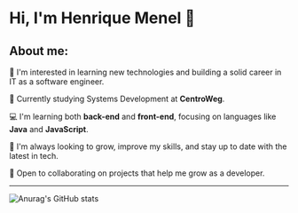 # Hi, I'm Henrique Menel 👋

## About me: 

🧠 I'm interested in learning new technologies and building a solid career in IT as a software engineer.
 
💼 Currently studying Systems Development at **CentroWeg**.

💻 I'm learning both **back-end** and **front-end**, focusing on languages like **Java** and **JavaScript**.
 
🚀 I'm always looking to grow, improve my skills, and stay up to date with the latest in tech.
 
🎯 Open to collaborating on projects that help me grow as a developer.

---

![Anurag's GitHub stats](https://github-readme-stats.vercel.app/api?username=anuraghazra&show_icons=true&theme=transparent)
